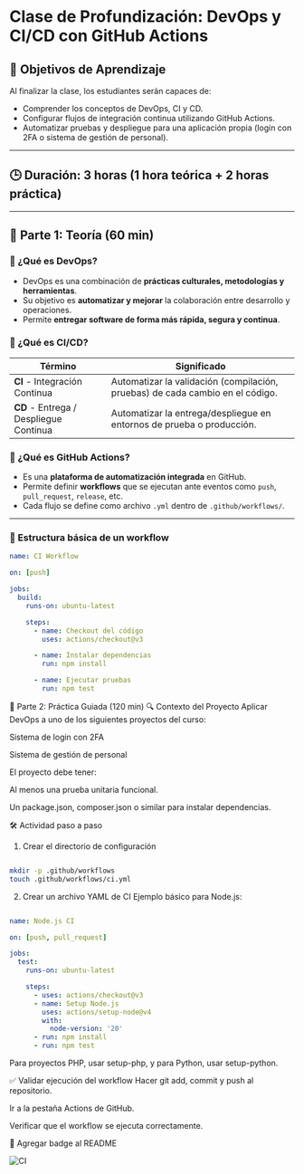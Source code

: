 # Clase de Profundización: DevOps y CI/CD con GitHub Actions

## 📘 Objetivos de Aprendizaje

Al finalizar la clase, los estudiantes serán capaces de:

- Comprender los conceptos de DevOps, CI y CD.
- Configurar flujos de integración continua utilizando GitHub Actions.
- Automatizar pruebas y despliegue para una aplicación propia (login con 2FA o sistema de gestión de personal).

---

## 🕒 Duración: 3 horas (1 hora teórica + 2 horas práctica)

---

## 🧠 Parte 1: Teoría (60 min)

### 🔧 ¿Qué es DevOps?

- DevOps es una combinación de **prácticas culturales, metodologías y herramientas**.
- Su objetivo es **automatizar y mejorar** la colaboración entre desarrollo y operaciones.
- Permite **entregar software de forma más rápida, segura y continua**.

### 🔄 ¿Qué es CI/CD?

| Término               | Significado                                                                 |
|----------------------|------------------------------------------------------------------------------|
| **CI** - Integración Continua | Automatizar la validación (compilación, pruebas) de cada cambio en el código.     |
| **CD** - Entrega / Despliegue Continua | Automatizar la entrega/despliegue en entornos de prueba o producción. |

### 🔧 ¿Qué es GitHub Actions?

- Es una **plataforma de automatización integrada** en GitHub.
- Permite definir **workflows** que se ejecutan ante eventos como `push`, `pull_request`, `release`, etc.
- Cada flujo se define como archivo `.yml` dentro de `.github/workflows/`.

---

### 🧱 Estructura básica de un workflow

```yaml
name: CI Workflow

on: [push]

jobs:
  build:
    runs-on: ubuntu-latest

    steps:
      - name: Checkout del código
        uses: actions/checkout@v3

      - name: Instalar dependencias
        run: npm install

      - name: Ejecutar pruebas
        run: npm test
```
🧪 Parte 2: Práctica Guiada (120 min)
🔍 Contexto del Proyecto
Aplicar DevOps a uno de los siguientes proyectos del curso:

Sistema de login con 2FA

Sistema de gestión de personal

El proyecto debe tener:

Al menos una prueba unitaria funcional.

Un package.json, composer.json o similar para instalar dependencias.

🛠️ Actividad paso a paso
1. Crear el directorio de configuración
```bash

mkdir -p .github/workflows
touch .github/workflows/ci.yml
```
2. Crear un archivo YAML de CI
Ejemplo básico para Node.js:

```yaml

name: Node.js CI

on: [push, pull_request]

jobs:
  test:
    runs-on: ubuntu-latest

    steps:
      - uses: actions/checkout@v3
      - name: Setup Node.js
        uses: actions/setup-node@v4
        with:
          node-version: '20'
      - run: npm install
      - run: npm test
```
Para proyectos PHP, usar setup-php, y para Python, usar setup-python.

✅ Validar ejecución del workflow
Hacer git add, commit y push al repositorio.

Ir a la pestaña Actions de GitHub.

Verificar que el workflow se ejecuta correctamente.

📛 Agregar badge al README

![CI](https://github.com/usuario/repositorio/actions/workflows/ci.yml/badge.svg)
